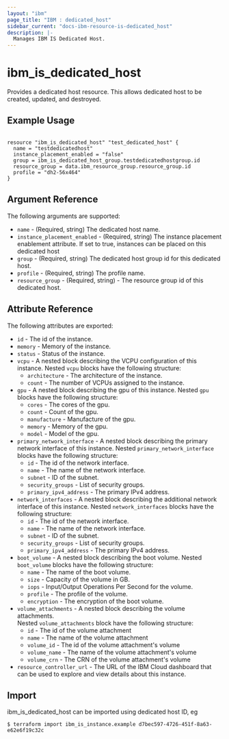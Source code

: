 ```yaml
---
layout: "ibm"
page_title: "IBM : dedicated_host"
sidebar_current: "docs-ibm-resource-is-dedicated_host"
description: |-
  Manages IBM IS Dedicated Host.
---
```


# ibm\_is_dedicated_host

Provides a dedicated host resource. This allows dedicated host to be created, updated, and destroyed.


## Example Usage

```hcl

resource "ibm_is_dedicated_host" "test_dedicated_host" {
  name = "testdedicatedhost"
  instance_placement_enabled = "false"
  group = ibm_is_dedicated_host_group.testdedicatedhostgroup.id
  resource_group = data.ibm_resource_group.resource_group.id
  profile = "dh2-56x464"
}

```

## Argument Reference

The following arguments are supported:

* `name` - (Required, string) The dedicated host name.
* `instance_placement_enabled` - (Required, string) The instance placement enablement attribute. If set to true, instances can be placed on this dedicated host 
* `group` - (Required, string) The dedicated host group id for this dedicated host. 
* `profile` - (Required, string) The profile name. 
* `resource_group` - (Required, string) - The resource group id of this dedicated host. 

## Attribute Reference

The following attributes are exported:

* `id` - The id of the instance.
* `memory` - Memory of the instance.
* `status` - Status of the instance.
* `vcpu` - A nested block describing the VCPU configuration of this instance.
Nested `vcpu` blocks have the following structure:
  * `architecture` - The architecture of the instance.
  * `count` - The number of VCPUs assigned to the instance.
* `gpu` - A nested block describing the gpu of this instance.
Nested `gpu` blocks have the following structure:
  * `cores` - The cores of the gpu.
  * `count` - Count of the gpu.
  * `manufacture` - Manufacture of the gpu.
  * `memory` - Memory of the gpu.
  * `model` - Model of the gpu.
* `primary_network_interface` - A nested block describing the primary network interface of this instance.
Nested `primary_network_interface` blocks have the following structure:
  * `id` - The id of the network interface.
  * `name` - The name of the network interface.
  * `subnet` -  ID of the subnet.
  * `security_groups` -  List of security groups.
  * `primary_ipv4_address` - The primary IPv4 address.
* `network_interfaces` - A nested block describing the additional network interface of this instance.
Nested `network_interfaces` blocks have the following structure:
  * `id` - The id of the network interface.
  * `name` - The name of the network interface.
  * `subnet` -  ID of the subnet.
  * `security_groups` -  List of security groups.
  * `primary_ipv4_address` - The primary IPv4 address.
* `boot_volume` - A nested block describing the boot volume.
Nested `boot_volume` blocks have the following structure:
  * `name` - The name of the boot volume.
  * `size` -  Capacity of the volume in GB.
  * `iops` -  Input/Output Operations Per Second for the volume.
  * `profile` - The profile of the volume.
  * `encryption` - The encryption of the boot volume.
* `volume_attachments` - A nested block describing the volume attachments.  
Nested `volume_attachments` block have the following structure:
  * `id` - The id of the volume attachment
  * `name` -  The name of the volume attachment
  * `volume_id` - The id of the volume attachment's volume
  * `volume_name` -  The name of the volume attachment's volume
  * `volume_crn` -  The CRN of the volume attachment's volume
* `resource_controller_url` - The URL of the IBM Cloud dashboard that can be used to explore and view details about this instance.


## Import

ibm_is_dedicated_host can be imported using dedicated host ID, eg

```
$ terraform import ibm_is_instance.example d7bec597-4726-451f-8a63-e62e6f19c32c
```

